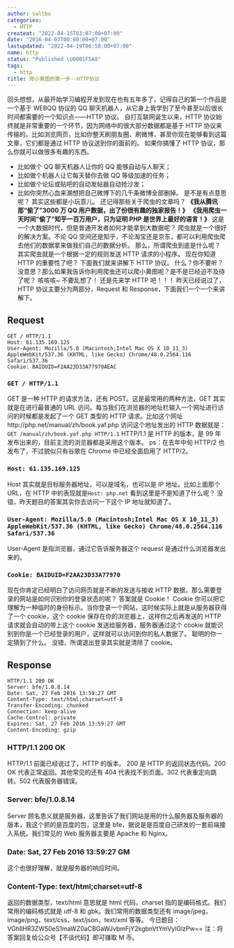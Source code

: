 ```yaml
---
author: saltbo
categories:
  - HTTP
createat: "2022-04-15T03:07:00+07:00"
date: "2016-04-03T00:00:00+07:00"
lastupdated: "2022-04-19T06:58:00+07:00"
name: http
status: "Published \U0001F5A8"
tags:
  - http
title: 爬小黄图的第一步--HTTP协议
---
```


回头想想，从最开始学习编程开发到现在也有五年多了，记得自己的第一个作品是一个基于 WEBQQ 协议的 QQ 聊天机器人，从它身上我学到了至今甚至以后很长时间都需要的一个知识点——HTTP 协议。
自打互联网诞生以来，HTTP 协议始终就是非常重要的一个环节，因为网络中的很大部分数据都是基于 HTTP 协议来传输的。比如浏览网页，比如你整天刷朋友圈、刷微博，甚至你现在能够看到这篇文章，它们都是通过 HTTP 协议送到你的面前的。
如果你搞懂了 HTTP 协议，那么你就可以做很多有趣的东西。

- 比如做个 QQ 聊天机器人让你的 QQ 能够自动与人聊天；
- 比如做个机器人让它每天替你去做 QQ 等级加速的任务；
- 比如做个论坛或贴吧的自动发帖器自动抢沙发；
- 比如你突然心血来潮想把自己微博下的几千条微博全部删掉。
  是不是有点意思呢？
  其实这些都是小玩意儿。
  还记得那些关于爬虫的文章吗？
  **《我从腾讯那“偷了”3000 万 QQ 用户数据，出了份很有趣的独家报告！》**
  **《我用爬虫一天时间“偷了”知乎一百万用户，只为证明 PHP 是世界上最好的语言！》**
  这是一个大数据时代，但是普通开发者如何才能拿到大数据呢？
  爬虫就是一个很好的解决方案。不论 QQ 空间还是知乎，不论淘宝还是京东，都可以利用爬虫爬去他们的数据拿来做我们自己的数据分析。
  那么，所谓爬虫到底是什么呢？
  其实爬虫就是一个根据一定的规则发送 HTTP 请求的小程序。
  现在你知道 HTTP 的重要性了吧？
  下面我们就来讲解下 HTTP 协议。
  什么？你不要听？没意思？那么如果我告诉你利用爬虫还可以爬小黄图呢？是不是已经迫不及待了呢？
  咳咳咳~
  不要乱想了！
  还是先来学 HTTP 吧！！！
  昨天已经说过了，HTTP 协议主要分为两部分，Request 和 Response，下面我们一个一个来讲解下。

## Request

```plain text
GET / HTTP/1.1
Host: 61.135.169.125
User-Agent: Mozilla/5.0 (Macintosh;Intel Mac OS X 10_11_3) AppleWebKit/537.36 (KHTML, like Gecko) Chrome/48.0.2564.116 Safari/537.36
Cookie: BAIDUID=F2AA23D33A77970AEAC
```

### `GET / HTTP/1.1`

GET 是一种 HTTP 的请求方法，还有 POST。这是最常用的两种方法，GET 其实就是在进行最普通的 URL 访问。每当我们在浏览器的地址栏输入一个网址进行访问的时候都是发起了一个 GET 类型的 HTTP 请求。比如这个网址http://php.net/manual/zh/book.yaf.php
访问这个地址发出的 HTTP 数据就是： `GET /manual/zh/book.yaf.php HTTP/1.1`
HTTP/1.1 是 HTTP 的版本，是 99 年发布出来的，目前主流的浏览器都是采用这个版本。
ps：在去年中旬 HTTP/2 也发布了，不过貌似只有谷歌在 Chrome 中已经全面启用了 HTTP/2。

### `Host: 61.135.169.125`

Host 其实就是目标服务器地址，可以是域名，也可以是 IP 地址。比如上面那个 URL，在 HTTP 中的表现就是`Host: php.net`
看到这里是不是知道了什么呢？
没错，昨天题目的答案其实你去访问一下这个 IP 地址就知道了。

### `User-Agent: Mozilla/5.0 (Macintosh;Intel Mac OS X 10_11_3) AppleWebKit/537.36 (KHTML, like Gecko) Chrome/48.0.2564.116 Safari/537.36`

User-Agent 是指浏览器，通过它告诉服务器这个 request 是通过什么浏览器发出来的。

### `Cookie: BAIDUID=F2AA23D33A77970`

现在你肯定已经明白了访问网页就是不断的发送与接收 HTTP 数据，那么需要登录的网站是如何识别你的登录状态的呢？
答案就是 Cookie！
Cookie 你可以把它理解为一种临时的身份标示。当你登录一个网站，这时候实际上就是从服务器获得了一个 cookie，这个 cookie 保存在你的浏览器上，这样你之后再发送的 HTTP 请求就会自动的带上这个 cookie 发送给服务器，服务器通过这个 cookie 就能识别到你是一个已经登录的用户，这样就可以访问到你的私人数据了。
聪明的你一定猜到了什么。
没错，所谓退出登录其实就是清除了 cookie。

## Response

```plain text
HTTP/1.1 200 OK
Server: bfe/1.0.8.14
Date: Sat, 27 Feb 2016 13:59:27 GMT
Content-Type: text/html;charset=utf-8
Transfer-Encoding: chunked
Connection: keep-alive
Cache-Control: private
Expires: Sat, 27 Feb 2016 13:59:27 GMT
Content-Encoding: gzip
```

### HTTP/1.1 200 OK

HTTP/1.1 前面已经说过了，HTTP 的版本。
200 是 HTTP 的返回状态代码。200 OK 代表正常返回。其他常见的还有 404 代表找不到页面。302 代表重定向跳转。502 代表服务器错误。

### Server: bfe/1.0.8.14

Server 顾名思义就是服务器，这里告诉了我们网站是用的什么服务器及服务器的版本，我这个抓的是百度的包，这里是 bfe，据说是是百度自己研发的一套前端接入系统。我们常见的 Web 服务器主要是 Apache 和 Nginx。

### Date: Sat, 27 Feb 2016 13:59:27 GM

这个也很好理解，就是服务器的响应时间。

### Content-Type: text/html;charset=utf-8

返回的数据类型，text/html 意思就是 html 代码，charset 指的是编码格式。我们常用的编码格式就是 utf-8 和 gbk。我们常用的数据类型还有 image/jpeg，image/png，text/css，text/json，text/xml 等等。
今日题目：
VGhlIHR3ZW50eS1maWZ0aCBGaWJvbmFjY2kgbnVtYmVyIGlzPw==
注：将答案回复给公众号【不谈代码】即可赚取 M 币。
